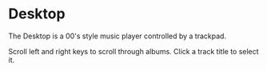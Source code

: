 # Desktop

The Desktop is a 00's style music player controlled by a trackpad.

Scroll left and right keys to scroll through albums. Click a track title to select it.
